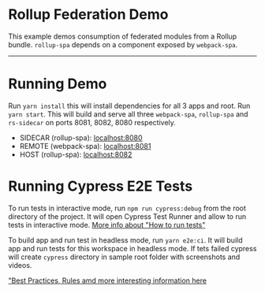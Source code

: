 # Rollup Federation Demo

This example demos consumption of federated modules from a Rollup bundle. `rollup-spa` depends on a component exposed by `webpack-spa`.

---

# Running Demo

Run `yarn install` this will install dependencies for all 3 apps and root.
Run `yarn start`. This will build and serve all three `webpack-spa`, `rollup-spa`  and `rs-sidecar` on ports 8081, 8082, 8080 respectively.

- SIDECAR (rollup-spa): [localhost:8080](http://localhost:8080/)
- REMOTE (webpack-spa): [localhost:8081](http://localhost:8081/)
- HOST (rollup-spa): [localhost:8082](http://localhost:8082/)

# Running Cypress E2E Tests

To run tests in interactive mode, run  `npm run cypress:debug` from the root directory of the project. It will open Cypress Test Runner and allow to run tests in interactive mode. [More info about "How to run tests"](../../cypress/README.md#how-to-run-tests)

To build app and run test in headless mode, run `yarn e2e:ci`. It will build app and run tests for this workspace in headless mode. If tets failed cypress will create `cypress` directory in sample root folder with screenshots and videos.

["Best Practices, Rules amd more interesting information here](../../cypress/README.md)
